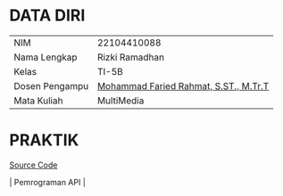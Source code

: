 # DATA DIRI

|  |  |
|--|--|
| NIM | 22104410088 |
| Nama Lengkap | Rizki Ramadhan |
| Kelas | TI-5B |
| Dosen Pengampu | [Mohammad Faried Rahmat, S.ST., M.Tr.T](https://github.com/fariedrahmat) |
| Mata Kuliah | MultiMedia

# PRAKTIK
[Source Code](GrafikaKomputer_p5js_1)


| Pemrograman API |

